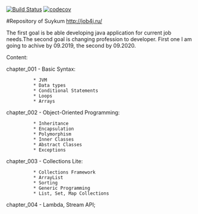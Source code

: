 [![Build Status](https://travis-ci.org/Suykum/intern_level.svg?branch=master)](https://travis-ci.org/Suykum/intern_level)
[![codecov](https://codecov.io/gh/Suykum/job4j/branch/master/graph/badge.svg)](https://codecov.io/gh/Suykum/job4j)

#Repository of Suykum
http://job4j.ru/

The first goal is be able developing java application for current job needs.The second goal is changing profession 
to developer. First one I am going to achive by 09.2019, the second by 09.2020.

Content:

chapter_001 - Basic Syntax:

              * JVM
              * Data types
              * Conditional Statements
              * Loops
              * Arrays
              
chapter_002 - Object-Oriented Programming:

              * Inheritance
              * Encapsulation
              * Polymorphism
              * Inner Classes
              * Abstract Classes
              * Exceptions

chapter_003 - Collections Lite:

              * Collections Framework
              * ArrayList
              * Sorting
              * Generic Programming
              * List, Set, Map Collections

chapter_004 - Lambda, Stream API;
